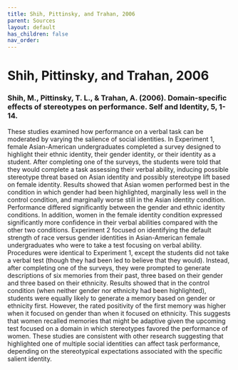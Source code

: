 ```yaml
---
title: Shih, Pittinsky, and Trahan, 2006
parent: Sources
layout: default
has_children: false
nav_order: 
---
```


# Shih, Pittinsky, and Trahan, 2006

### Shih, M., Pittinsky, T. L., & Trahan, A. (2006). Domain-specific effects of stereotypes on performance. Self and Identity, 5, 1-14.

These studies examined how performance on a verbal task can be moderated by varying the salience of social identities. In Experiment 1, female Asian-American undergraduates completed a survey designed to highlight their ethnic identity, their gender identity, or their identity as a student. After completing one of the surveys, the students were told that they would complete a task assessing their verbal ability, inducing possible stereotype threat based on Asian identity and possibly stereotype lift based on female identity. Results showed that Asian women performed best in the condition in which gender had been highlighted, marginally less well in the control condition, and marginally worse still in the Asian identity condition. Performance differed significantly between the gender and ethnic identity conditions. In addition, women in the female identity condition expressed significantly more confidence in their verbal abilities compared with the other two conditions. Experiment 2 focused on identifying the default strength of race versus gender identities in Asian-American female undergraduates who were to take a test focusing on verbal ability. Procedures were identical to Experiment 1, except the students did not take a verbal test (though they had been led to believe that they would). Instead, after completing one of the surveys, they were prompted to generate descriptions of six memories from their past, three based on their gender and three based on their ethnicity. Results showed that in the control condition (when neither gender nor ethnicity had been highlighted), students were equally likely to generate a memory based on gender or ethnicity first. However, the rated positivity of the first memory was higher when it focused on gender than when it focused on ethnicity. This suggests that women recalled memories that might be adaptive given the upcoming test focused on a domain in which stereotypes favored the performance of women. These studies are consistent with other research suggesting that highlighted one of multiple social identities can affect task performance, depending on the stereotypical expectations associated with the specific salient identity.
